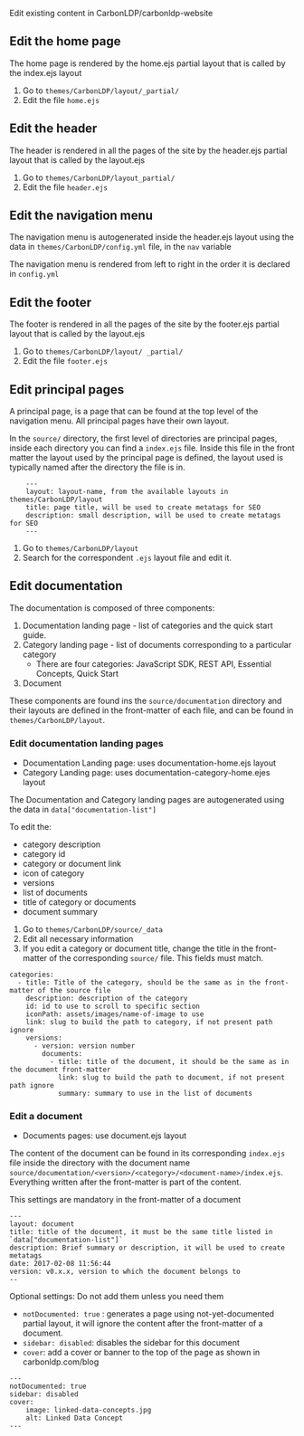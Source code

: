 Edit existing content in CarbonLDP/carbonldp-website

## Edit the home page

The home page is rendered by the home.ejs partial layout that is called by the index.ejs layout

 1. Go to `themes/CarbonLDP/layout/_partial/`
 2. Edit the file `home.ejs`

## Edit the header
The header is rendered in all the pages of the site by the header.ejs partial layout that is called by the layout.ejs

1. Go to `themes/CarbonLDP/layout_partial/`
2. Edit the file `header.ejs`

## Edit the navigation menu

The navigation menu is autogenerated inside the header.ejs layout using the data in `themes/CarbonLDP/config.yml` file, in the `nav` variable

The navigation menu is rendered from left to right in the order it is declared in `config.yml`

## Edit the footer
The footer is rendered in all the pages of the site by the footer.ejs partial layout that is called by the layout.ejs

1. Go to `themes/CarbonLDP/layout/ _partial/`
2. Edit the file `footer.ejs`

## Edit principal pages
A principal page, is a page that can be found at the top level of the navigation menu. All principal pages have their own layout.

In the `source/` directory, the first level of directories are principal pages, inside each directory you can find a `index.ejs` file. Inside this file in the front matter the layout used by the principal page is defined, the layout used is typically named after the directory the file is in.
```
	---
	layout: layout-name, from the available layouts in themes/CarbonLDP/layout
	title: page title, will be used to create metatags for SEO
	description: small description, will be used to create metatags for SEO
	---
```

1. Go to `themes/CarbonLDP/layout`
2. Search for the correspondent `.ejs` layout file and edit it.

## Edit documentation

The documentation is composed of three components:
1. Documentation landing page - list of categories and the quick start guide.
2. Category landing page - list of documents corresponding to a particular category
    - There are four categories: JavaScript SDK, REST API, Essential Concepts, Quick Start
3. Document

These components are found ins the `source/documentation` directory and their layouts are defined in the front-matter of each file, and can be found in `themes/CarbonLDP/layout`.

### Edit documentation landing pages
- Documentation Landing page: uses documentation-home.ejs layout
- Category Landing page: uses documentation-category-home.ejes layout

The Documentation and Category landing pages are autogenerated using the data in `data["documentation-list"]`

To edit the:
- category description
- category id
- category or document link
- icon of category
- versions
- list of documents
- title of category or documents
- document summary

1. Go to `themes/CarbonLDP/source/_data`
2. Edit all necessary information
3. If you edit a category or document title, change the title in the front-matter of the corresponding `source/` file. This fields must match.

```
categories:
  - title: Title of the category, should be the same as in the front-matter of the source file
    description: description of the category
    id: id to use to scroll to specific section
    iconPath: assets/images/name-of-image to use
    link: slug to build the path to category, if not present path ignore
    versions:
      - version: version number
        documents:
          - title: title of the document, it should be the same as in the document front-matter
            link: slug to build the path to document, if not present path ignore
            summary: summary to use in the list of documents
```

### Edit a document
- Documents pages: use document.ejs layout

The content of the document can be found in its corresponding `index.ejs` file inside the directory with the document name `source/documentation/<version>/<category>/<document-name>/index.ejs`. Everything written after the front-matter is part of the content.

This settings are mandatory in the front-matter of a document
```
---
layout: document
title: title of the document, it must be the same title listed in `data["documentation-list"]`
description: Brief summary or description, it will be used to create metatags
date: 2017-02-08 11:56:44
version: v0.x.x, version to which the document belongs to
--
```

Optional settings:
Do not add them unless you need them

- `notDocumented: true` : generates a page using not-yet-documented partial layout, it will ignore the content after the front-matter of a document.
- `sidebar: disabled`: disables the sidebar for this document
- `cover`: add a cover or banner to the top of the page as shown in carbonldp.com/blog
```
---
notDocumented: true
sidebar: disabled
cover:
	image: linked-data-concepts.jpg
	alt: Linked Data Concept
---
```


